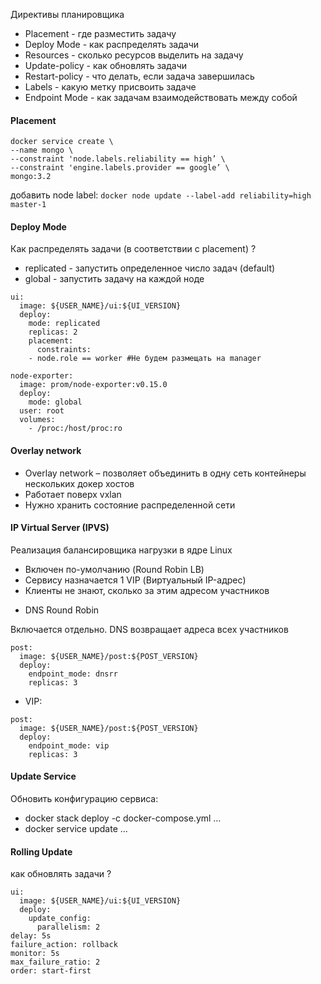 Директивы планировщика

- Placement - где разместить задачу
- Deploy Mode - как распределять задачи
- Resources - сколько ресурсов выделить на задачу
- Update-policy - как обновлять задачи
- Restart-policy - что делать, если задача завершилась
- Labels - какую метку присвоить задаче
- Endpoint Mode - как задачам взаимодействовать между собой


#### Placement
```
docker service create \
--name mongo \
--constraint 'node.labels.reliability == high’ \
--constraint 'engine.labels.provider == google’ \
mongo:3.2
```
добавить node label: `docker node update --label-add reliability=high master-1`

#### Deploy Mode

Как распределять задачи (в соответствии с placement) ?

- replicated - запустить определенное число задач (default)
- global - запустить задачу на каждой ноде

```
ui:
  image: ${USER_NAME}/ui:${UI_VERSION}
  deploy:
    mode: replicated
    replicas: 2
    placement:
      constraints:
    - node.role == worker #Не будем размещать на manager
```

```
node-exporter:
  image: prom/node-exporter:v0.15.0
  deploy:
    mode: global
  user: root
  volumes:
    - /proc:/host/proc:ro
```

#### Overlay network

- Overlay network – позволяет объединить в одну сеть контейнеры нескольких докер хостов
- Работает поверх vxlan
- Нужно хранить состояние распределенной сети

#### IP Virtual Server (IPVS)

Реализация балансировщика нагрузки в ядре Linux
- Включен по-умолчанию (Round Robin LB)
- Сервису назначается 1 VIP (Виртуальный IP-адрес)
- Клиенты не знают, сколько за этим адресом участников

* DNS Round Robin

Включается отдельно. DNS возвращает адреса всех участников

```
post:
  image: ${USER_NAME}/post:${POST_VERSION}
  deploy:
    endpoint_mode: dnsrr
    replicas: 3
```

* VIP:
```
post:
  image: ${USER_NAME}/post:${POST_VERSION}
  deploy:
    endpoint_mode: vip
    replicas: 3
```


#### Update Service

Обновить конфигурацию сервиса:
- docker stack deploy -c docker-compose.yml …
- docker service update …

#### Rolling Update

как обновлять задачи ?

```
ui:
  image: ${USER_NAME}/ui:${UI_VERSION}
  deploy:
    update_config:
	  parallelism: 2
delay: 5s
failure_action: rollback
monitor: 5s
max_failure_ratio: 2
order: start-first
```






